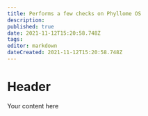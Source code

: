 ```yaml
---
title: Performs a few checks on Phyllome OS
description: 
published: true
date: 2021-11-12T15:20:58.748Z
tags: 
editor: markdown
dateCreated: 2021-11-12T15:20:58.748Z
---
```


# Header
Your content here
